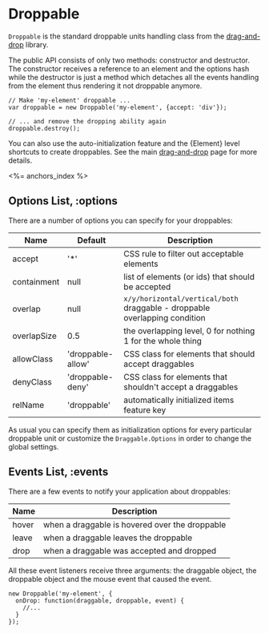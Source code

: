# Droppable

`Droppable` is the standard droppable units handling class from the
[drag-and-drop](/plugins/drag-and-drop) library.

The public API consists of only two methods: constructor and destructor. The
constructor receives a reference to an element and the options hash while the
destructor is just a method which detaches all the events handling from the
element thus rendering it not droppable anymore.

    // Make 'my-element' droppable ...
    var droppable = new Droppable('my-element', {accept: 'div'});

    // ... and remove the dropping ability again
    droppable.destroy();


You can also use the auto-initialization feature and the {Element} level shortcuts to
create droppables. See the main [drag-and-drop](/plugins/drag-and-drop) page for
more details.

<%= anchors_index %>

## Options List, :options

There are a number of options you can specify for your droppables:

Name        | Default           | Description
------------|-------------------|---------------------------------------------------------------------------
accept      | '\*'              | CSS rule to filter out acceptable elements
containment | null              | list of elements (or ids) that should be accepted
overlap     | null              | `x/y/horizontal/vertical/both` draggable - droppable overlapping condition
overlapSize | 0.5               | the overlapping level, 0 for nothing 1 for the whole thing
allowClass  | 'droppable-allow' | CSS class for elements that should accept draggables
denyClass   | 'droppable-deny'  | CSS class for elements that shouldn't accept a draggables
relName     | 'droppable'       | automatically initialized items feature key

As usual you can specify them as initialization options for every particular droppable unit or
customize the `Draggable.Options` in order to change the global settings.

## Events List, :events

There are a few events to notify your application about droppables:

Name  | Description
------|-------------------------------------------------
hover | when a draggable is hovered over the droppable
leave | when a draggable leaves the droppable
drop  | when a draggable was accepted and dropped

All these event listeners receive three arguments: the draggable object, the droppable object and the mouse
event that caused the event.

    new Droppable('my-element', {
      onDrop: function(draggable, droppable, event) {
        //...
      }
    });
